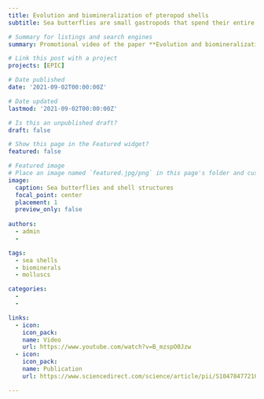 ```yaml
---
title: Evolution and biomineralization of pteropod shells
subtitle: Sea butterflies are small gastropods that spend their entire live swimming and drifting in the open oceans. They are widely regarded as bioindicators of ocean acidification because they build thin shells of aragonite, a form of calcium carbonate. Despite thin, pteropod shell walls are very strong and uniquely adapted to withstand different water flows. There are at least three distinct types of shell structures: crossed lamellar (made of straight crystal crossing fibers), simple helical curved fibers that coil one turn or less")" and compex helical '('compact curved fibers that coil for more than one turn')'. These shells are an inspiration for the design of ultrathin and yet strong materials. In our paper [**Evolution and biomineralization of pteropod shells**](https://www.sciencedirect.com/science/article/pii/S1047847721000848) we review and describe in detail the different pteropod shell structures. Upon this publication we released a [**promo video**](https://www.youtube.com/watch?v=B_mzspO0Jzw) in collaboration with [Studio de Maan](https://studiodemaan.nl) about these amazing shells. 

# Summary for listings and search engines
summary: Promotional video of the paper **Evolution and biomineralization of pteropod shells**.

# Link this post with a project
projects: [EPIC]

# Date published
date: '2021-09-02T00:00:00Z'

# Date updated
lastmod: '2021-09-02T00:00:00Z'

# Is this an unpublished draft?
draft: false

# Show this page in the Featured widget?
featured: false

# Featured image
# Place an image named `featured.jpg/png` in this page's folder and customize its options here.
image:
  caption: Sea butterflies and shell structures
  focal_point: center
  placement: 1
  preview_only: false
  
authors:
  - admin
  - 

tags:
  - sea shells
  - biominerals
  - molluscs

categories:
  - 
  - 

links:
  - icon: 
    icon_pack: 
    name: Video
    url: https://www.youtube.com/watch?v=B_mzspO0Jzw
  - icon: 
    icon_pack: 
    name: Publication
    url: https://www.sciencedirect.com/science/article/pii/S1047847721000848

---
```


